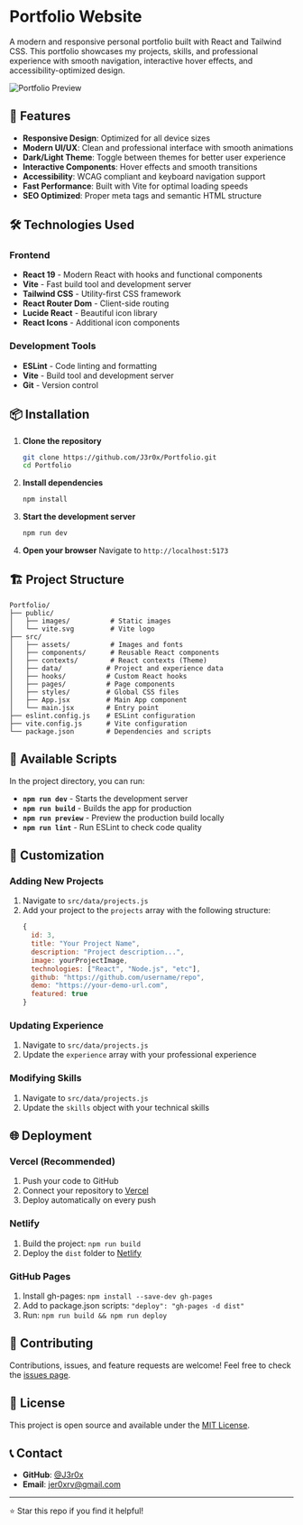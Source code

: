 # Portfolio Website

A modern and responsive personal portfolio built with React and Tailwind CSS. This portfolio showcases my projects, skills, and professional experience with smooth navigation, interactive hover effects, and accessibility-optimized design.

![Portfolio Preview](public/images/portfolio-preview.png)

## 🚀 Features

- **Responsive Design**: Optimized for all device sizes
- **Modern UI/UX**: Clean and professional interface with smooth animations
- **Dark/Light Theme**: Toggle between themes for better user experience
- **Interactive Components**: Hover effects and smooth transitions
- **Accessibility**: WCAG compliant and keyboard navigation support
- **Fast Performance**: Built with Vite for optimal loading speeds
- **SEO Optimized**: Proper meta tags and semantic HTML structure

## 🛠️ Technologies Used

### Frontend
- **React 19** - Modern React with hooks and functional components
- **Vite** - Fast build tool and development server
- **Tailwind CSS** - Utility-first CSS framework
- **React Router Dom** - Client-side routing
- **Lucide React** - Beautiful icon library
- **React Icons** - Additional icon components

### Development Tools
- **ESLint** - Code linting and formatting
- **Vite** - Build tool and development server
- **Git** - Version control

## 📦 Installation

1. **Clone the repository**
   ```bash
   git clone https://github.com/J3r0x/Portfolio.git
   cd Portfolio
   ```

2. **Install dependencies**
   ```bash
   npm install
   ```

3. **Start the development server**
   ```bash
   npm run dev
   ```

4. **Open your browser**
   Navigate to `http://localhost:5173`

## 🏗️ Project Structure

```
Portfolio/
├── public/
│   ├── images/          # Static images
│   └── vite.svg         # Vite logo
├── src/
│   ├── assets/          # Images and fonts
│   ├── components/      # Reusable React components
│   ├── contexts/        # React contexts (Theme)
│   ├── data/           # Project and experience data
│   ├── hooks/          # Custom React hooks
│   ├── pages/          # Page components
│   ├── styles/         # Global CSS files
│   ├── App.jsx         # Main App component
│   └── main.jsx        # Entry point
├── eslint.config.js    # ESLint configuration
├── vite.config.js      # Vite configuration
└── package.json        # Dependencies and scripts
```

## 📱 Available Scripts

In the project directory, you can run:

- **`npm run dev`** - Starts the development server
- **`npm run build`** - Builds the app for production
- **`npm run preview`** - Preview the production build locally
- **`npm run lint`** - Run ESLint to check code quality

## 🎨 Customization

### Adding New Projects
1. Navigate to `src/data/projects.js`
2. Add your project to the `projects` array with the following structure:
   ```javascript
   {
     id: 3,
     title: "Your Project Name",
     description: "Project description...",
     image: yourProjectImage,
     technologies: ["React", "Node.js", "etc"],
     github: "https://github.com/username/repo",
     demo: "https://your-demo-url.com",
     featured: true
   }
   ```

### Updating Experience
1. Navigate to `src/data/projects.js`
2. Update the `experience` array with your professional experience

### Modifying Skills
1. Navigate to `src/data/projects.js`
2. Update the `skills` object with your technical skills

## 🌐 Deployment

### Vercel (Recommended)
1. Push your code to GitHub
2. Connect your repository to [Vercel](https://vercel.com)
3. Deploy automatically on every push

### Netlify
1. Build the project: `npm run build`
2. Deploy the `dist` folder to [Netlify](https://netlify.com)

### GitHub Pages
1. Install gh-pages: `npm install --save-dev gh-pages`
2. Add to package.json scripts: `"deploy": "gh-pages -d dist"`
3. Run: `npm run build && npm run deploy`

## 🤝 Contributing

Contributions, issues, and feature requests are welcome! Feel free to check the [issues page](https://github.com/J3r0x/Portfolio/issues).

## 📄 License

This project is open source and available under the [MIT License](LICENSE).

## 📞 Contact

- **GitHub**: [@J3r0x](https://github.com/J3r0x)
- **Email**: jer0xrv@gmail.com

---

⭐ Star this repo if you find it helpful!
